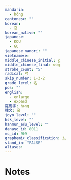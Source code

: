 ```yaml
---
mandarin:
  - hóng
cantonese: ""
korean:
  - 홍
korean_native: ""
japanese:
  - KOU
  - GU
japanese_nanori: ""
vietnamese:
middle_chinese_initial: ɣ
middle_chinese_final: wəŋ
stroke_count: "5"
radical: 弓
skip_number: 1-3-2
grade_level: 名
pos: ""
english:
  - enlarge
  - expand
羅馬字: hong
韓文: 홍
joyo_level: ""
hsk_level: ""
hanmun_edu_level: ""
danayo_id: 8011
mc_id: 909
graphemic_classification: 厶
stand_in: "FALSE"
aliases:
---
```


# Notes
